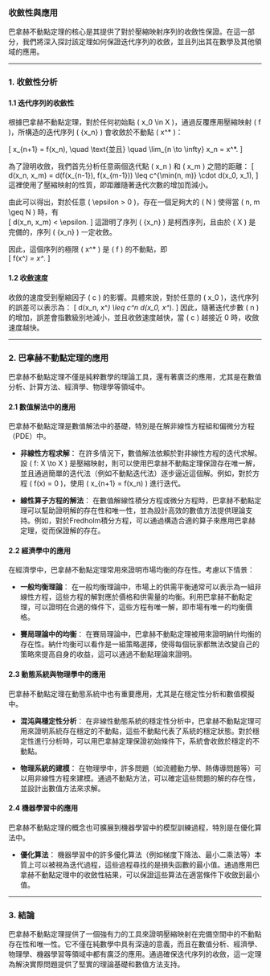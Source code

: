 ### **收斂性與應用**

巴拿赫不動點定理的核心是其提供了對於壓縮映射序列的收斂性保證。在這一部分，我們將深入探討該定理如何保證迭代序列的收斂，並且列出其在數學及其他領域的應用。

---

### **1. 收斂性分析**

#### **1.1 迭代序列的收斂性**

根據巴拿赫不動點定理，對於任何初始點 \( x_0 \in X \)，通過反覆應用壓縮映射 \( f \)，所構造的迭代序列 \( \{x_n\} \) 會收斂於不動點 \( x^* \)：

\[
x_{n+1} = f(x_n), \quad \text{並且} \quad \lim_{n \to \infty} x_n = x^*.
\]

為了證明收斂，我們首先分析任意兩個迭代點 \( x_n \) 和 \( x_m \) 之間的距離：
\[
d(x_n, x_m) = d(f(x_{n-1}), f(x_{m-1})) \leq c^{\min(n, m)} \cdot d(x_0, x_1),
\]
這裡使用了壓縮映射的性質，即距離隨著迭代次數的增加而減小。

由此可以得出，對於任意 \( \epsilon > 0 \)，存在一個足夠大的 \( N \) 使得當 \( n, m \geq N \) 時，有  
\[
d(x_n, x_m) < \epsilon.
\]
這證明了序列 \( \{x_n\} \) 是柯西序列，且由於 \( X \) 是完備的，序列 \( \{x_n\} \) 一定收斂。

因此，這個序列的極限 \( x^* \) 是 \( f \) 的不動點，即  
\[
f(x^*) = x^*.
\]

#### **1.2 收斂速度**

收斂的速度受到壓縮因子 \( c \) 的影響。具體來說，對於任意的 \( x_0 \)，迭代序列的誤差可以表示為：
\[
d(x_n, x^*) \leq c^n d(x_0, x^*).
\]
因此，隨著迭代步數 \( n \) 的增加，誤差會指數級別地減小，並且收斂速度越快，當 \( c \) 越接近 0 時，收斂速度越快。

---

### **2. 巴拿赫不動點定理的應用**

巴拿赫不動點定理不僅是純粹數學的理論工具，還有著廣泛的應用，尤其是在數值分析、計算方法、經濟學、物理學等領域中。

#### **2.1 數值解法中的應用**

巴拿赫不動點定理是數值解法中的基礎，特別是在解非線性方程組和偏微分方程（PDE）中。

- **非線性方程求解**：
  在許多情況下，數值解法依賴於對非線性方程的迭代求解。設 \( f: X \to X \) 是壓縮映射，則可以使用巴拿赫不動點定理保證存在唯一解，並且通過簡單的迭代法（例如不動點迭代法）逐步逼近這個解。例如，對於方程 \( f(x) = 0 \)，使用 \( x_{n+1} = f(x_n) \) 進行迭代。

- **線性算子方程的解法**：
  在數值解線性積分方程或微分方程時，巴拿赫不動點定理可以幫助證明解的存在性和唯一性，並為設計高效的數值方法提供理論支持。例如，對於Fredholm積分方程，可以通過構造合適的算子來應用巴拿赫定理，從而保證解的存在。

#### **2.2 經濟學中的應用**

在經濟學中，巴拿赫不動點定理常用來證明市場均衡的存在性。考慮以下情景：

- **一般均衡理論**：
  在一般均衡理論中，市場上的供需平衡通常可以表示為一組非線性方程，這些方程的解對應於價格和供需量的均衡。利用巴拿赫不動點定理，可以證明在合適的條件下，這些方程有唯一解，即市場有唯一的均衡價格。

- **賽局理論中的均衡**：
  在賽局理論中，巴拿赫不動點定理被用來證明納什均衡的存在性。納什均衡可以看作是一組策略選擇，使得每個玩家都無法改變自己的策略來提高自身的收益，這可以通過不動點理論來證明。

#### **2.3 動態系統與物理學中的應用**

巴拿赫不動點定理在動態系統中也有重要應用，尤其是在穩定性分析和數值模擬中。

- **混沌與穩定性分析**：
  在非線性動態系統的穩定性分析中，巴拿赫不動點定理可用來證明系統存在穩定的不動點，這些不動點代表了系統的穩定狀態。對於穩定性進行分析時，可以用巴拿赫定理保證初始條件下，系統會收斂於穩定的不動點。

- **物理系統的建模**：
  在物理學中，許多問題（如流體動力學、熱傳導問題等）可以用非線性方程來建模。通過不動點方法，可以確定這些問題的解的存在性，並設計出數值方法來求解。

#### **2.4 機器學習中的應用**

巴拿赫不動點定理的概念也可擴展到機器學習中的模型訓練過程，特別是在優化算法中。

- **優化算法**：
  機器學習中的許多優化算法（例如梯度下降法、最小二乘法等）本質上可以被視為迭代過程，這些過程尋找的是損失函數的最小值。通過應用巴拿赫不動點定理中的收斂性結果，可以保證這些算法在適當條件下收斂到最小值。

---

### **3. 結論**

巴拿赫不動點定理提供了一個強有力的工具來證明壓縮映射在完備空間中的不動點存在性和唯一性。它不僅在純數學中具有深遠的意義，而且在數值分析、經濟學、物理學、機器學習等領域中都有廣泛的應用。通過確保迭代序列的收斂，這一定理為解決實際問題提供了堅實的理論基礎和數值方法支持。